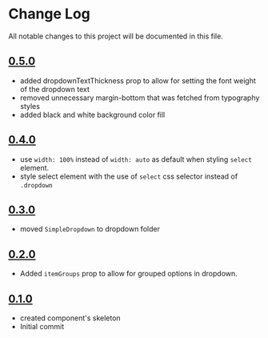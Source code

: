 # Change Log

All notable changes to this project will be documented in this file.

## [0.5.0](https://github.com/code-dot-org/code-dot-org/pull/57827)
* added dropdownTextThickness prop to allow for setting the font weight of the dropdown text
* removed unnecessary margin-bottom that was fetched from typography styles
* added black and white background color fill

## [0.4.0](https://github.com/code-dot-org/code-dot-org/pull/57105)
* use `width: 100%` instead of `width: auto` as default when styling `select` element.
* style select element with the use of `select` css selector instead of `.dropdown`

## [0.3.0](https://github.com/code-dot-org/code-dot-org/pull/57105)
* moved `SimpleDropdown` to dropdown folder

## [0.2.0](https://github.com/code-dot-org/code-dot-org/pull/56724)
* Added `itemGroups` prop to allow for grouped options in dropdown.

## [0.1.0](https://github.com/code-dot-org/code-dot-org/pull/55514)
* created component's skeleton
* Initial commit
